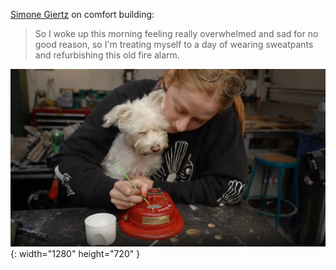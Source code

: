 ---
---

[Simone Giertz](https://www.youtube.com/watch?v=sNe2cQw_3jg) on comfort building:

> So I woke up this morning feeling really overwhelmed and sad for no good reason, so I'm treating myself to a day of wearing sweatpants and refurbishing this old fire alarm.

![A woman sits at a desk, painting the letters of an old fire alarm. There's a dog in her lap following the paintbrush's motions.](/images/comfort-building.jpg){: width="1280" height="720" }

